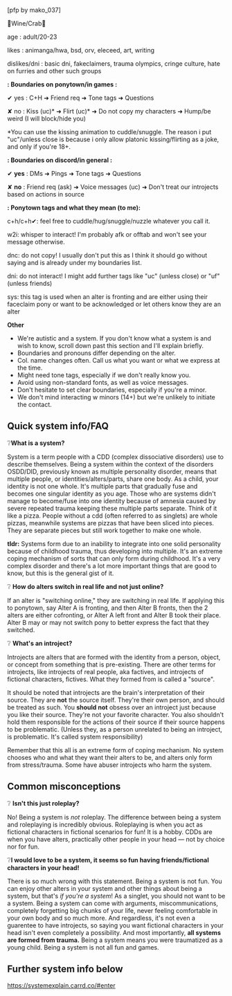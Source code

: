 [pfp by mako_037]

🍷Wine/Crab🦀

age : adult/20-23

likes : animanga/hwa, bsd, orv, eleceed, art, writing

dislikes/dni : basic dni, fakeclaimers, trauma olympics, cringe culture, hate on furries and other such groups

**: Boundaries on ponytown/in games :**

✔ yes : C+H ➜ Friend req ➜ Tone tags ➜ Questions

✘ no : Kiss (uc)* ➜ Flirt (uc)* ➜ Do not copy my characters ➜ Hump/be weird (I will block/hide you)

*You can use the kissing animation to cuddle/snuggle. The reason i put "uc"/unless close is because i only allow platonic kissing/flirting as a joke, and only if you're 18+.

**__: Boundaries on discord/in general :__**

✔ **yes** : DMs ➜ Pings ➜ Tone tags ➜ Questions

✘ **no** : Friend req (ask) ➜ Voice messages (uc) ➜ Don't treat our introjects based on actions in source

**__: Ponytown tags and what they mean (to me):__**

c+h/c+h✔: feel free to cuddle/hug/snuggle/nuzzle whatever you call it.

w2i: whisper to interact! I'm probably afk or offtab and won't see your message otherwise.

dnc: do not copy! I usually don't put this as I think it should go without saying and is already under my boundaries list.

dni: do not interact! I might add further tags like "uc" (unless close) or "uf"(unless friends)

sys: this tag is used when an alter is fronting and are either using their faceclaim pony or want to be acknowledged or let others know they are an alter

**Other**

- We're autistic and a system. If you don't know what a system is and wish to know, scroll down past this section and I'll explain briefly.
- Boundaries and pronouns differ depending on the alter.
- Col. name changes often. Call us what you want or what we express at the time.
- Might need tone tags, especially if we don't really know you.
- Avoid using non-standard fonts, as well as voice messages.
- Don't hesitate to set clear boundaries, especially if you're a minor.
- We don't mind interacting w minors (14+) but we're unlikely to initiate the contact.

## Quick system info/FAQ

❔**What is a system?**

System is a term people with a CDD (complex dissociative disorders) use to describe themselves. Being a system within the context of the disorders OSDD/DID, previously known as multiple personality disorder, means that multiple people, or identities/alters/parts, share one body. As a child, your identity is not one whole. It's multiple parts that gradually fuse and becomes one singular identity as you age. Those who are systems didn't manage to become/fuse into one identity because of amnesia caused by severe repeated trauma keeping these multiple parts separate. Think of it like a pizza. People without a cdd (often referred to as singlets) are whole pizzas, meanwhile systems are pizzas that have been sliced into pieces. They are separate pieces but still work together to make one whole. 

**tldr:** Systems form due to an inability to integrate into one solid personality because of childhood trauma, thus developing into multiple. It's an extreme coping mechanism of sorts that can only form during childhood. 
It's a very complex disorder and there's a lot more important things that are good to know, but this is the general gist of it.

❔ **How do alters switch in real life and not just online?**

If an alter is "switching online," they are switching in real life. If applying this to ponytown, say Alter A is fronting, and then Alter B fronts, then the 2 alters are either cofronting, or Alter A left front and Alter B took their place. Alter B may or may not switch pony to better express the fact that they switched.

❔ **What's an introject?**

Introjects are alters that are formed with the identity from a person, object, or concept from something that is pre-existing. There are other terms for introjects, like introjects of real people, aka factives, and introjects of fictional characters, fictives. 
What they formed from is called a "source".

It should be noted that introjects are the brain's interpretation of their source. They are **not** the source itself. They're their own person, and should be treated as such. You **should not** obsess over an introject just because you like their source. They're not your favorite character. You also shouldn't hold them responsible for the actions of their source if their source happens to be problematic. (Unless they, as a person unrelated to being an introject, is problematic. It's called system responsibility)

Remember that this all is an extreme form of coping mechanism. No system chooses who and what they want their alters to be, and alters only form from stress/trauma. Some have abuser introjects who harm the system.

## **Common misconceptions**

❔ **Isn't this just roleplay?**

No! Being a system is *not* roleplay. The difference between being a system and roleplaying is incredibly obvious. Roleplaying is when you act as fictional characters in fictional scenarios for fun! It is a hobby. CDDs are when you have alters, practically other people in your head — not by choice nor for fun. 

❔**I would love to be a system, it seems so fun having friends/fictional characters in your head!**

There is so much wrong with this statement. Being a system is not fun. You can enjoy other alters in your system and other things about being a system, but that's *if you're a system*! As a singlet, you should not want to be a system. Being a system can come with arguments, miscommunications, completely forgetting big chunks of your life, never feeling comfortable in your own body and so much more. And regardless, it's not even a guarentee to have introjects, so saying you want fictional characters in your head isn't even completely a possibility. And most importantly, __all systems are formed from trauma.__ Being a system means you were traumatized as a young child. Being a system is not all fun and games.

## Further system info below
https://systemexplain.carrd.co/#enter
<!---
ReadBeforeTouch/ReadBeforeTouch is a ✨ special ✨ repository because its `README.md` (this file) appears on your GitHub profile.
You can click the Preview link to take a look at your changes.
--->
